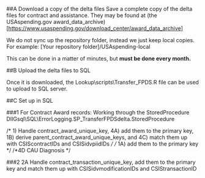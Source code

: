 ##A Download a copy of the delta files
Save a complete copy of the delta files for contract and assistance. They may be found at (the USAspending.gov award_data_archive)[https://www.usaspending.gov/download_center/award_data_archive]

We do not sync up the repository folder, instead we just keep local copies. For example: [Your repository folder]/USAspending-local

This can be done in a matter of minutes, but **must be done every month.**

##B Upload the delta files to SQL

Once it is downloaded, the Lookup\\scripts\\Transfer_FPDS.R file can be used to upload to SQL server.

##C Set up in SQL

###1 For Contract Award records:
Working through the StoredProcedure
DIIGsql\SQL\ErrorLogging.SP_TransferFPDSdelta.StoredProcedure


 /* 1) Handle contract_award_unique_key, 4A) add them to the primary key, 1B) derive parent_contract_award_unique_keys, and 
 4C) match them up with CSIScontractIDs and CSISidvpiidIDs */
 /* 1A) add them to the primary key */
 /*4D CAU Diagnosis  */
 
###2 2A Handle contract_transaction_unique_key, add them to the primary key and match them up with CSISidvmodificationIDs and CSIStransactionID


